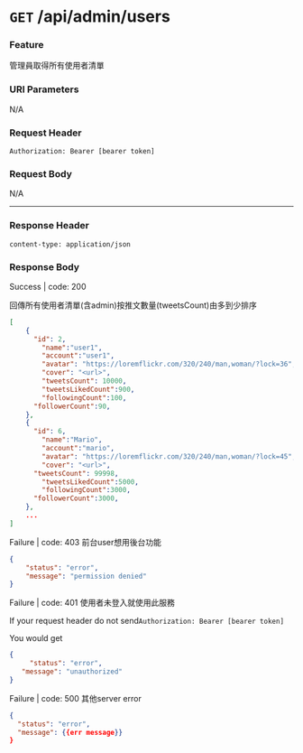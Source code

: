 # `GET` /api/admin/users

### Feature

管理員取得所有使用者清單

### URI Parameters

N/A

### Request Header

```
Authorization: Bearer [bearer token]
```

### Request Body

N/A

---

### Response Header

```
content-type: application/json
```

### Response Body

Success | code: 200 

回傳所有使用者清單(含admin)按推文數量(tweetsCount)由多到少排序

```json
[
	{
	  "id": 2,
		"name":"user1",
		"account":"user1",
		"avatar": "https://loremflickr.com/320/240/man,woman/?lock=36",
		"cover": "<url>",
		"tweetsCount": 10000,
		"tweetsLikedCount":900,
		"followingCount":100,
	  "followerCount":90,
	},
	{
	  "id": 6,
		"name":"Mario",
		"account":"mario",
		"avatar": "https://loremflickr.com/320/240/man,woman/?lock=45",
		"cover": "<url>",
	  "tweetsCount": 99998,
		"tweetsLikedCount":5000,
		"followingCount":3000,
	  "followerCount":3000,
	},  
	...
]

```

Failure | code: 403 前台user想用後台功能

```json
{
    "status": "error",
    "message": "permission denied"
}
```

Failure | code: 401 使用者未登入就使用此服務

If your request header do not send`Authorization: Bearer [bearer token]`

You would get

```json
{
	 "status": "error",
   "message": "unauthorized"
}
```

Failure | code: 500 其他server error

```json
{
  "status": "error",
  "message": {{err message}}
}
```
